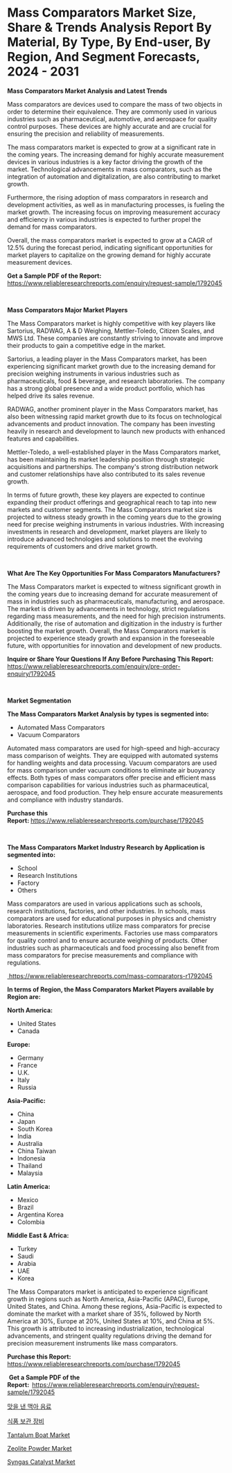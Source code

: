 <p><h1>Mass Comparators Market Size, Share & Trends Analysis Report By Material, By Type, By End-user, By Region, And Segment Forecasts, 2024 - 2031</h1></p><p><strong>Mass Comparators Market Analysis and Latest Trends</strong></p>
<p><p>Mass comparators are devices used to compare the mass of two objects in order to determine their equivalence. They are commonly used in various industries such as pharmaceutical, automotive, and aerospace for quality control purposes. These devices are highly accurate and are crucial for ensuring the precision and reliability of measurements.</p><p>The mass comparators market is expected to grow at a significant rate in the coming years. The increasing demand for highly accurate measurement devices in various industries is a key factor driving the growth of the market. Technological advancements in mass comparators, such as the integration of automation and digitalization, are also contributing to market growth.</p><p>Furthermore, the rising adoption of mass comparators in research and development activities, as well as in manufacturing processes, is fueling the market growth. The increasing focus on improving measurement accuracy and efficiency in various industries is expected to further propel the demand for mass comparators.</p><p>Overall, the mass comparators market is expected to grow at a CAGR of 12.5% during the forecast period, indicating significant opportunities for market players to capitalize on the growing demand for highly accurate measurement devices.</p></p>
<p><strong>Get a Sample PDF of the Report:&nbsp;</strong> <a href="https://www.reliableresearchreports.com/enquiry/request-sample/1792045">https://www.reliableresearchreports.com/enquiry/request-sample/1792045</a></p>
<p>&nbsp;</p>
<p><strong>Mass Comparators Major Market Players</strong></p>
<p><p>The Mass Comparators market is highly competitive with key players like Sartorius, RADWAG, A & D Weighing, Mettler-Toledo, Citizen Scales, and MWS Ltd. These companies are constantly striving to innovate and improve their products to gain a competitive edge in the market.</p><p>Sartorius, a leading player in the Mass Comparators market, has been experiencing significant market growth due to the increasing demand for precision weighing instruments in various industries such as pharmaceuticals, food & beverage, and research laboratories. The company has a strong global presence and a wide product portfolio, which has helped drive its sales revenue.</p><p>RADWAG, another prominent player in the Mass Comparators market, has also been witnessing rapid market growth due to its focus on technological advancements and product innovation. The company has been investing heavily in research and development to launch new products with enhanced features and capabilities.</p><p>Mettler-Toledo, a well-established player in the Mass Comparators market, has been maintaining its market leadership position through strategic acquisitions and partnerships. The company's strong distribution network and customer relationships have also contributed to its sales revenue growth.</p><p>In terms of future growth, these key players are expected to continue expanding their product offerings and geographical reach to tap into new markets and customer segments. The Mass Comparators market size is projected to witness steady growth in the coming years due to the growing need for precise weighing instruments in various industries. With increasing investments in research and development, market players are likely to introduce advanced technologies and solutions to meet the evolving requirements of customers and drive market growth.</p></p>
<p>&nbsp;</p>
<p><strong>What Are The Key Opportunities For Mass Comparators Manufacturers?</strong></p>
<p><p>The Mass Comparators market is expected to witness significant growth in the coming years due to increasing demand for accurate measurement of mass in industries such as pharmaceuticals, manufacturing, and aerospace. The market is driven by advancements in technology, strict regulations regarding mass measurements, and the need for high precision instruments. Additionally, the rise of automation and digitization in the industry is further boosting the market growth. Overall, the Mass Comparators market is projected to experience steady growth and expansion in the foreseeable future, with opportunities for innovation and development of new products.</p></p>
<p><strong>Inquire or Share Your Questions If Any Before Purchasing This Report:</strong> <a href="https://www.reliableresearchreports.com/enquiry/pre-order-enquiry/1792045">https://www.reliableresearchreports.com/enquiry/pre-order-enquiry/1792045</a></p>
<p>&nbsp;</p>
<p><strong>Market Segmentation</strong></p>
<p><strong>The Mass Comparators Market Analysis by types is segmented into:</strong></p>
<p><ul><li>Automated Mass Comparators</li><li>Vacuum Comparators</li></ul></p>
<p><p>Automated mass comparators are used for high-speed and high-accuracy mass comparison of weights. They are equipped with automated systems for handling weights and data processing. Vacuum comparators are used for mass comparison under vacuum conditions to eliminate air buoyancy effects. Both types of mass comparators offer precise and efficient mass comparison capabilities for various industries such as pharmaceutical, aerospace, and food production. They help ensure accurate measurements and compliance with industry standards.</p></p>
<p><strong>Purchase this Report:&nbsp;</strong><a href="https://www.reliableresearchreports.com/purchase/1792045">https://www.reliableresearchreports.com/purchase/1792045</a></p>
<p>&nbsp;</p>
<p><strong>The Mass Comparators Market Industry Research by Application is segmented into:</strong></p>
<p><ul><li>School</li><li>Research Institutions</li><li>Factory</li><li>Others</li></ul></p>
<p><p>Mass comparators are used in various applications such as schools, research institutions, factories, and other industries. In schools, mass comparators are used for educational purposes in physics and chemistry laboratories. Research institutions utilize mass comparators for precise measurements in scientific experiments. Factories use mass comparators for quality control and to ensure accurate weighing of products. Other industries such as pharmaceuticals and food processing also benefit from mass comparators for precise measurements and compliance with regulations.</p></p>
<p><a href="https://www.reliableresearchreports.com/mass-comparators-r1792045">&nbsp;https://www.reliableresearchreports.com/mass-comparators-r1792045</a></p>
<p><strong>In terms of Region, the Mass Comparators Market Players available by Region are:</strong></p>
<p>
    <p> <strong> North America: </strong>
        <ul>
            <li>United States</li>
            <li>Canada</li>
        </ul>
        </p> 
    <p> <strong> Europe: </strong>
        <ul>
            <li>Germany</li>
            <li>France</li>
            <li>U.K.</li>
            <li>Italy</li>
            <li>Russia</li>
        </ul>
        </p> 
    <p> <strong> Asia-Pacific: </strong>
        <ul>
            <li>China</li>
            <li>Japan</li>
            <li>South Korea</li>
            <li>India</li>
            <li>Australia</li>
            <li>China Taiwan</li>
            <li>Indonesia</li>
            <li>Thailand</li>
            <li>Malaysia</li>
        </ul>
        </p> 
    <p> <strong> Latin America: </strong>
        <ul>
            <li>Mexico</li>
            <li>Brazil</li>
            <li>Argentina Korea</li>
            <li>Colombia</li>
        </ul>
        </p> 
    <p> <strong> Middle East & Africa: </strong>
        <ul>
            <li>Turkey</li>
            <li>Saudi</li>
            <li>Arabia</li>
            <li>UAE</li>
            <li>Korea</li>
        </ul>
    </p>
    </p>
<p><p>The Mass Comparators market is anticipated to experience significant growth in regions such as North America, Asia-Pacific (APAC), Europe, United States, and China. Among these regions, Asia-Pacific is expected to dominate the market with a market share of 35%, followed by North America at 30%, Europe at 20%, United States at 10%, and China at 5%. This growth is attributed to increasing industrialization, technological advancements, and stringent quality regulations driving the demand for precision measurement instruments like mass comparators.</p></p>
<p><strong>Purchase this Report: </strong><a href="https://www.reliableresearchreports.com/purchase/1792045">https://www.reliableresearchreports.com/purchase/1792045</a></p>
<p>&nbsp;<strong>Get a Sample PDF of the Report:&nbsp;&nbsp;</strong><a href="https://www.reliableresearchreports.com/enquiry/request-sample/1792045">https://www.reliableresearchreports.com/enquiry/request-sample/1792045</a></p>
<p><strong></strong></p>
<p><p><a href="https://github.com/WilburKihn5676/Market-Research-Report-List-1/blob/main/268899830563.md">맛을 낸 맥아 음료</a></p><p><a href="https://github.com/vseigx30c9a1j/Market-Research-Report-List-1/blob/main/580406830562.md">식품 보관 장비</a></p><p><a href="https://github.com/edytherolanlouisejk1miz0wig/Market-Research-Report-List-2/blob/main/tantalum-boat-market.md">Tantalum Boat Market</a></p><p><a href="https://issuu.com/reportprime-2/docs/zeolite-powder-market-size-2030.pptx">Zeolite Powder Market</a></p><p><a href="https://issuu.com/reportprime-2/docs/syngas-catalyst-market-size-2030.pptx">Syngas Catalyst Market</a></p></p>